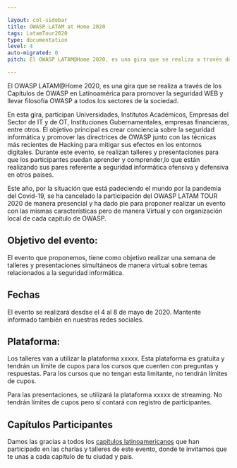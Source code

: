```yaml
---

layout: col-sidebar
title: OWASP LATAM at Home 2020
tags: LatamTour2020
type: documentation
level: 4
auto-migrated: 0
pitch: El OWASP LATAM@Home 2020, es una gira que se realiza a través de los Capítulos de OWASP en Latinoamérica para promover la seguridad WEB y llevar filosofía OWASP a todos los sectores de la sociedad.

---
```


El OWASP LATAM@Home 2020, es una gira que se realiza a través de los Capítulos de OWASP en Latinoamérica para promover la seguridad WEB y llevar filosofía OWASP a todos los sectores de la sociedad.

En esta gira, participan Universidades, Institutos Académicos, Empresas del Sector de IT y de OT, Instituciones Gubernamentales, empresas financieras, entre otros. El objetivo principal es crear conciencia sobre la seguridad informática y promover las directrices de OWASP junto con las técnicas más recientes de Hacking para mitigar sus efectos en los entornos digitales. Durante este evento, se realizan talleres y presentaciones para que los participantes puedan aprender y comprender,lo que están realizando sus pares referente a seguridad informática ofensiva y defensiva en otros países.

Este año, por la situación que está padeciendo el mundo por la pandemia del Covid-19, se ha cancelado la participación del OWASP LATAM TOUR 2020 de manera presencial y ha dado pie para proponer realizar un evento con las mismas características pero de manera Virtual y con organización local de cada capítulo de OWASP.

## Objetivo del evento:

El evento que proponemos, tiene como objetivo realizar una semana de talleres y presentaciones simultáneos de manera virtual sobre temas relacionados a la seguridad informática.

## Fechas

El evento se realizará desdse el 4 al 8 de mayo de 2020. Mantente informado también en nuestras redes sociales.

## Plataforma:

Los talleres van a utilizar la plataforma xxxxx. Esta plataforma es gratuita y tendrán un límite de cupos para los cursos que cuenten con preguntas y respuestas. Para los cursos que no tengan esta limitante, no tendrán límites de cupos.

Para las presentaciones, se utilizará la plataforma xxxxx de streaming. No tendrán límites de cupos pero sí contará con registro de participantes.

## Capítulos Participantes

Damos las gracias a todos los [capítulos latinoamericanos](/chapters/#SouthAmerica) que han participado en las charlas y talleres de este evento, donde te invitamos que te unas a cada capítulo de tu ciudad y país.

